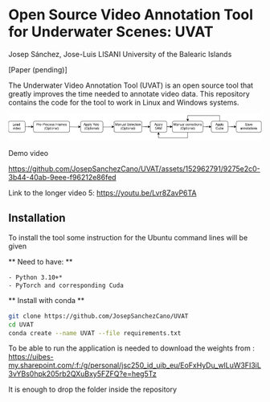 # Open Source Video Annotation Tool for Underwater Scenes: UVAT
Josep Sánchez, Jose-Luis LISANI
University of the Balearic Islands

[Paper (pending)]

The Underwater Video Annotation Tool (UVAT) is an open source tool that greatly improves the time needed to annotate video data. This repository contains the code for the tool to work in Linux and Windows systems.


![Flux diagram showing the most common workflow](https://github.com/JosepSanchezCano/UVAT/blob/main/flux.png?raw=true)

Demo video



https://github.com/JosepSanchezCano/UVAT/assets/152962791/9275e2c0-3b44-40ab-9eee-f96212e86fed

Link to the longer video 5: https://youtu.be/Lvr8ZavP6TA
## Installation

To install the tool some instruction for the Ubuntu command lines will be given

** Need to have: **

    - Python 3.10+*
    - PyTorch and corresponding Cuda

** Install with conda **

```bash
git clone https://github.com/JosepSanchezCano/UVAT
cd UVAT
conda create --name UVAT --file requirements.txt
```

To be able to run the application is needed to download the weights from : https://uibes-my.sharepoint.com/:f:/g/personal/jsc250_id_uib_eu/EoFxHyDu_wlLuW3FI3iL3vYBs0hpk205rb2QXuBxy5FZFQ?e=heg5Tz

It is enough to drop the folder inside the repository

